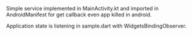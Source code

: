 Simple service implemented in MainActivity.kt and imported in AndroidManifest for get callback even app killed in android.

 
Application state is listening in sample.dart with WidgetsBindingObserver.
